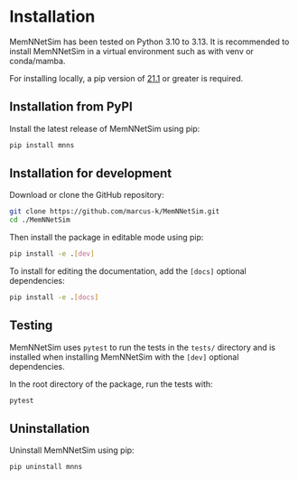 # Installation

MemNNetSim has been tested on Python 3.10 to 3.13. It is recommended to install
MemNNetSim in a virtual environment such as with venv or conda/mamba.

For installing locally, a pip version of [21.1](https://pip.pypa.io/en/latest/news/#v21-1) 
or greater is required.

## Installation from PyPI

Install the latest release of MemNNetSim using pip:
```bash
pip install mnns
```

## Installation for development

Download or clone the GitHub repository:
```bash
git clone https://github.com/marcus-k/MemNNetSim.git
cd ./MemNNetSim
```

Then install the package in editable mode using pip:
```bash
pip install -e .[dev]
```

To install for editing the documentation, add the `[docs]` optional dependencies:
```bash
pip install -e .[docs]
```

## Testing

MemNNetSim uses `pytest` to run the tests in the `tests/` directory and is
installed when installing MemNNetSim with the `[dev]` optional dependencies.

In the root directory of the package, run the tests with:
```bash
pytest
```

## Uninstallation

Uninstall MemNNetSim using pip:
```bash
pip uninstall mnns
```
